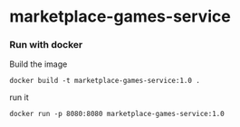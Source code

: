 # marketplace-games-service

### Run with docker
Build the image
```
docker build -t marketplace-games-service:1.0 .
```
run it
```
docker run -p 8080:8080 marketplace-games-service:1.0
```
